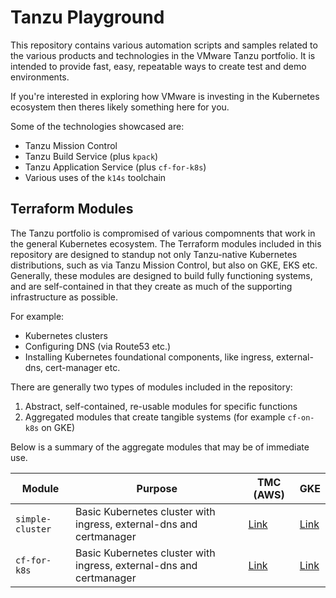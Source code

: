 # Tanzu Playground

This repository contains various automation scripts and samples related to the various products and technologies in the VMware Tanzu portfolio. It is intended to provide fast, easy, repeatable ways to create test and demo environments.

If you're interested in exploring how VMware is investing in the Kubernetes ecosystem then theres likely something here for you.

Some of the technologies showcased are:
- Tanzu Mission Control
- Tanzu Build Service (plus `kpack`)
- Tanzu Application Service (plus `cf-for-k8s`)
- Various uses of the `k14s` toolchain

## Terraform Modules

The Tanzu portfolio is compromised of various compomnents that work in the general Kubernetes ecosystem. The Terraform modules included in this repository are designed to standup not only Tanzu-native Kubernetes distributions, such as via Tanzu Mission Control, but also on GKE, EKS etc. Generally, these modules are designed to build fully functioning systems, and are self-contained in that they create as much of the supporting infrastructure as possible.

For example:
- Kubernetes clusters
- Configuring DNS (via Route53 etc.)
- Installing Kubernetes foundational components, like ingress, external-dns, cert-manager etc.

There are generally two types of modules included in the repository:
1. Abstract, self-contained, re-usable modules for specific functions
2. Aggregated modules that create tangible systems (for example `cf-on-k8s` on GKE)

Below is a summary of the aggregate modules that may be of immediate use.

| Module | Purpose | TMC (AWS) | GKE |
|---|---|---|---|
| `simple-cluster` | Basic Kubernetes cluster with ingress, external-dns and certmanager | [Link](terraform/tmc/simple-cluster/aws/README.md) | [Link](terraform/gke/simple-cluster/README.md) |
| `cf-for-k8s` | Basic Kubernetes cluster with ingress, external-dns and certmanager | [Link](terraform/tmc/cf-for-k8s/aws/README.md) | [Link](terraform/gke/cf-for-k8s/README.md) |